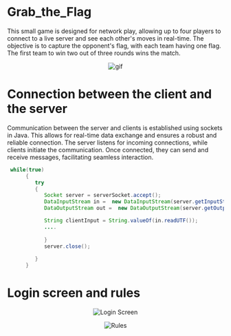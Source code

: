 # Grab_the_Flag
This small game is designed for network play, allowing up to four players to connect to a live server and see each other's moves in real-time. The objective is to capture the opponent's flag, with each team having one flag. The first team to win two out of three rounds wins the match.
<p align="center">
     <img src="https://github.com/rosibeluseda/Grab_the_Flag/assets/145386489/cbc9fae2-f233-4575-8771-ed9e0615e1b7" alt="gif">
</p>

# Connection between the client and the server
Communication between the server and clients is established using sockets in Java. This allows for real-time data exchange and ensures a robust and reliable connection. The server listens for incoming connections, while clients initiate the communication. Once connected, they can send and receive messages, facilitating seamless interaction.
```java
 while(true)
      {
         try
         {
            Socket server = serverSocket.accept();													// Wait for a connection from the client
            DataInputStream in =  new DataInputStream(server.getInputStream()); 							// Get the data from the client          
            DataOutputStream out =  new DataOutputStream(server.getOutputStream());						     // Prepare the object for returning data to the client

            String clientInput = String.valueOf(in.readUTF());											//Read the instruction of the client									
            ....
	
            }
            server.close();																		// Shut down the server
         
         }
      }
```

# Login screen and rules
<p align="center">
     <img src="https://github.com/rosibeluseda/Grab_the_Flag/assets/145386489/0e1d96b2-0185-4107-9739-d42beb404204" alt="Login Screen">
</p>
<p align="center">
     <img src="https://github.com/rosibeluseda/Grab_the_Flag/assets/145386489/1554f9f8-b5e6-460a-8090-9da65dab9fcb" alt="Rules">
</p>


